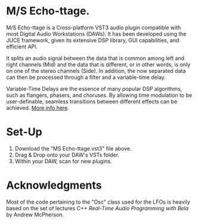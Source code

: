 # M/S Echo-ttage.

M/S Echo-ttage is a Cross-platform VST3 audio plugin compatible with most Digital Audio Workstations (DAWs). It has been developed using the JUCE framework, given its extensive DSP library, GUI capabilities, and efficient API.

It splits an audio signal between the data that is common among left and right channels (Mid) and the data that is different, or in other words, is only on one of the stereo channels (Side). In addition, the now separated data can then be processed through a filter and a variable-time delay. 

Variable-Time Delays are the essence of many popular DSP algorithms, such as flangers, phasers, and choruses. By allowing time modulation to be user-definable, seamless transitions between different effects can be achieved. [More info here](https://github.com/ptablas/M-S-Echottage/wiki/Concept).

# Set-Up

1. Download the "MS Echo-ttage.vst3" file above.
2. Drag & Drop onto your DAW's VSTs folder.
3. Within your DAW, scan for new plugins.

# Acknowledgments

Most of the code pertaining to the "Osc" class used for the LFOs is heavily based on the set of lectures *C++ Real-Time Audio Programming with Bela* by Andrew McPherson.


